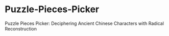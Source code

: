 # Puzzle-Pieces-Picker
Puzzle Pieces Picker: Deciphering Ancient Chinese Characters with Radical Reconstruction
